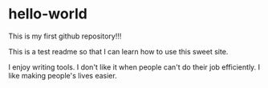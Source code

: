 hello-world
===========

This is my first github repository!!!

This is a test readme so that I can learn how to use this sweet site.


I enjoy writing tools. I don't like it when people can't do their job efficiently. I like making people's lives easier.
